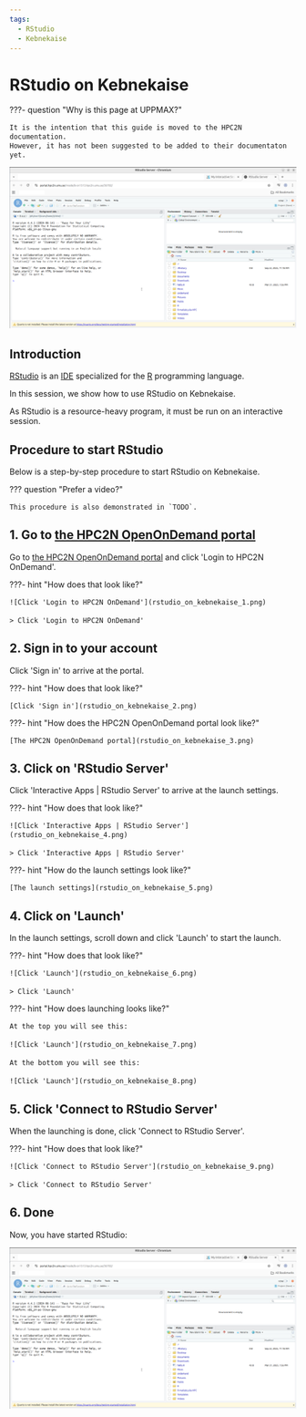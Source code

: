 ```yaml
---
tags:
  - RStudio
  - Kebnekaise
---
```


# RStudio on Kebnekaise

???- question "Why is this page at UPPMAX?"

    It is the intention that this guide is moved to the HPC2N documentation.
    However, it has not been suggested to be added to their documentaton
    yet.

![RStudio on Kebnekaise](rstudio_on_kebnekaise_10.png)

## Introduction

[RStudio](../software/rstudio.md) is an [IDE](../software/ides.md)
specialized for the [R](../software/r.md) programming language.

In this session, we show how to use RStudio on Kebnekaise.

As RStudio is a resource-heavy program,
it must be run on an interactive session.

## Procedure to start RStudio

Below is a step-by-step procedure to start RStudio on Kebnekaise.

??? question "Prefer a video?"

    This procedure is also demonstrated in `TODO`.

## 1. Go to [the HPC2N OpenOnDemand portal](https://portal.hpc2n.umu.se/)

Go to [the HPC2N OpenOnDemand portal](https://portal.hpc2n.umu.se/)
and click 'Login to HPC2N OnDemand'.

???- hint "How does that look like?"

    ![Click 'Login to HPC2N OnDemand'](rstudio_on_kebnekaise_1.png)

    > Click 'Login to HPC2N OnDemand'

## 2. Sign in to your account

Click 'Sign in' to arrive at the portal.

???- hint "How does that look like?"

    [Click 'Sign in'](rstudio_on_kebnekaise_2.png)

???- hint "How does the HPC2N OpenOnDemand portal look like?"

    [The HPC2N OpenOnDemand portal](rstudio_on_kebnekaise_3.png)

## 3. Click on 'RStudio Server'

Click 'Interactive Apps | RStudio Server' to arrive at the launch settings.

???- hint "How does that look like?"

    ![Click 'Interactive Apps | RStudio Server'](rstudio_on_kebnekaise_4.png)

    > Click 'Interactive Apps | RStudio Server'

???- hint "How do the launch settings look like?"

    [The launch settings](rstudio_on_kebnekaise_5.png)

## 4. Click on 'Launch'

In the launch settings, scroll down and click 'Launch'
to start the launch.

???- hint "How does that look like?"

    ![Click 'Launch'](rstudio_on_kebnekaise_6.png)

    > Click 'Launch'

???- hint "How does launching looks like?"

    At the top you will see this:

    ![Click 'Launch'](rstudio_on_kebnekaise_7.png)

    At the bottom you will see this:

    ![Click 'Launch'](rstudio_on_kebnekaise_8.png)

## 5. Click 'Connect to RStudio Server'

When the launching is done, click 'Connect to RStudio Server'.

???- hint "How does that look like?"

    ![Click 'Connect to RStudio Server'](rstudio_on_kebnekaise_9.png)

    > Click 'Connect to RStudio Server'

## 6. Done

Now, you have started RStudio:

![RStudio on Kebnekaise](rstudio_on_kebnekaise_10.png)
